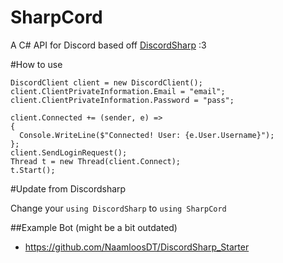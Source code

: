 # SharpCord

A C# API for Discord based off [DiscordSharp](https://github.com/suicvne/DiscordSharp) :3 

#How to use

```
DiscordClient client = new DiscordClient();
client.ClientPrivateInformation.Email = "email";
client.ClientPrivateInformation.Password = "pass";

client.Connected += (sender, e) =>
{
  Console.WriteLine($"Connected! User: {e.User.Username}");
};
client.SendLoginRequest();
Thread t = new Thread(client.Connect);
t.Start();
```

#Update from Discordsharp

Change your `using DiscordSharp` to `using SharpCord`

##Example Bot (might be a bit outdated)
* https://github.com/NaamloosDT/DiscordSharp_Starter 
